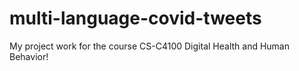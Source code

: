 # multi-language-covid-tweets
My project work for the course CS-C4100 Digital Health and Human Behavior!
